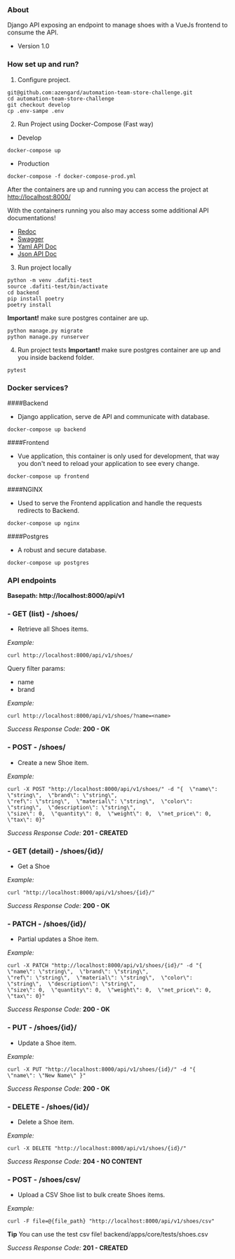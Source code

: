 ### About

Django API exposing an endpoint to manage shoes with a VueJs frontend to consume the API. 

* Version
1.0

### How set up and run?

1. Configure project.
```console
git@github.com:azengard/automation-team-store-challenge.git
cd automation-team-store-challenge
git checkout develop
cp .env-sampe .env
```

2. Run Project using Docker-Compose (Fast way)
* Develop
```console
docker-compose up
```

* Production
```console
docker-compose -f docker-compose-prod.yml
```

After the containers are up and running you can access the project at [http://localhost:8000/](http://localhost:8000/)

With the containers running you also may access some additional API documentations!

* [Redoc](http://localhost:8000/docs/redoc/)
* [Swagger](http://localhost:8000/docs/swagger/)
* [Yaml API Doc](http://localhost:8000/docs/swagger.yaml)
* [Json API Doc](http://localhost:8000/docs/swagger.json)

3. Run project locally
```console
python -m venv .dafiti-test
source .dafiti-test/bin/activate
cd backend
pip install poetry
poetry install
```

**Important!** make sure postgres container are up.
```console
python manage.py migrate
python manage.py runserver
```

4. Run project tests
**Important!** make sure postgres container are up and you inside backend folder.
```console
pytest
```

### Docker services?

####Backend
* Django application, serve de API and communicate with database.
```console
docker-compose up backend
```

####Frontend
* Vue application, this container is only used for development, that way you don't need to reload your application to see every change.
```console
docker-compose up frontend
```

####NGINX
* Used to serve the Frontend application and handle the requests redirects to Backend.
```console
docker-compose up nginx
```

####Postgres
* A robust and secure database.
```console
docker-compose up postgres
```

### API endpoints

**Basepath: http://localhost:8000/api/v1**

### **- GET (list) - /shoes/**
* Retrieve all Shoes items.

*Example:*
```console
curl http://localhost:8000/api/v1/shoes/
```

Query filter params:
- name
- brand

*Example:*
```console
curl http://localhost:8000/api/v1/shoes/?name=<name>
```

*Success Response Code:* **200 - OK**


### **- POST - /shoes/**
* Create a new Shoe item.

*Example:*
```console
curl -X POST "http://localhost:8000/api/v1/shoes/" -d "{  \"name\": \"string\",  \"brand\": \"string\",  
\"ref\": \"string\",  \"material\": \"string\",  \"color\": \"string\",  \"description\": \"string\",  
\"size\": 0,  \"quantity\": 0,  \"weight\": 0,  \"net_price\": 0,  \"tax\": 0}"
```

*Success Response Code:* **201 - CREATED**


### **- GET (detail) - /shoes/{id}/**
* Get a Shoe

*Example:*
```console
curl "http://localhost:8000/api/v1/shoes/{id}/"
```

*Success Response Code:* **200 - OK**


### **- PATCH - /shoes/{id}/**
* Partial updates a Shoe item.

*Example:*
```console
curl -X PATCH "http://localhost:8000/api/v1/shoes/{id}/" -d "{  \"name\": \"string\",  \"brand\": \"string\",  
\"ref\": \"string\",  \"material\": \"string\",  \"color\": \"string\",  \"description\": \"string\",  
\"size\": 0,  \"quantity\": 0,  \"weight\": 0,  \"net_price\": 0,  \"tax\": 0}"
```

*Success Response Code:* **200 - OK**


### **- PUT - /shoes/{id}/**
* Update a Shoe item.

*Example:*
```console
curl -X PUT "http://localhost:8000/api/v1/shoes/{id}/" -d "{  \"name\": \"New Name\" }"
```

*Success Response Code:* **200 - OK**


### **- DELETE - /shoes/{id}/**
* Delete a Shoe item.

*Example:*
```console
curl -X DELETE "http://localhost:8000/api/v1/shoes/{id}/"
```

*Success Response Code:* **204 - NO CONTENT**


### **- POST - /shoes/csv/**
* Upload a CSV Shoe list to bulk create Shoes items.

*Example:*
```console
curl -F file=@{file_path} "http://localhost:8000/api/v1/shoes/csv"
```
**Tip** You can use the test csv file! backend/apps/core/tests/shoes.csv

*Success Response Code:* **201 - CREATED**

